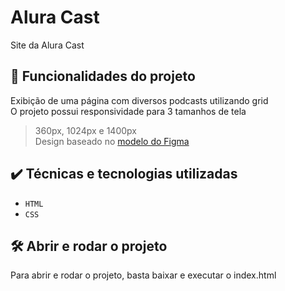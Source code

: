 # Alura Cast

Site da Alura Cast

## 🔨 Funcionalidades do projeto

Exibição de uma página com diversos podcasts utilizando grid  
O projeto possui responsividade para 3 tamanhos de tela  
> 360px, 1024px e 1400px  
Design baseado no <a href="https://www.figma.com/file/Cs3tPE5ZrxD7PfaAsK2AMb/Projeto-Grid---Alura-Cast?node-id=0%3A1">modelo do Figma</a>

## ✔️ Técnicas e tecnologias utilizadas

- `HTML`
- `CSS`

## 🛠️ Abrir e rodar o projeto

Para abrir e rodar o projeto, basta baixar e executar o index.html